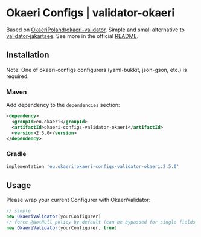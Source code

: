 # Okaeri Configs | validator-okaeri

Based on [OkaeriPoland/okaeri-validator](https://github.com/OkaeriPoland/okaeri-validator).
Simple and small alternative to [validator-jakartaee](https://github.com/OkaeriPoland/okaeri-configs/tree/master/validator-jakartaee).
See more in the official [README](https://github.com/OkaeriPoland/okaeri-validator#readme).

## Installation
Note: One of okaeri-configs configurers (yaml-bukkit, json-gson, etc.) is required.
### Maven
Add dependency to the `dependencies` section:
```xml
<dependency>
  <groupId>eu.okaeri</groupId>
  <artifactId>okaeri-configs-validator-okaeri</artifactId>
  <version>2.5.0</version>
</dependency>
```
### Gradle
```groovy
implementation 'eu.okaeri:okaeri-configs-validator-okaeri:2.5.0'
```

## Usage

Please wrap your current Configurer with OkaeriValidator:
```java
// simple
new OkaeriValidator(yourConfigurer)
// force @NotNull policy by default (can be bypassed for single fields using @Nullable)
new OkaeriValidator(yourConfigurer, true)
```

